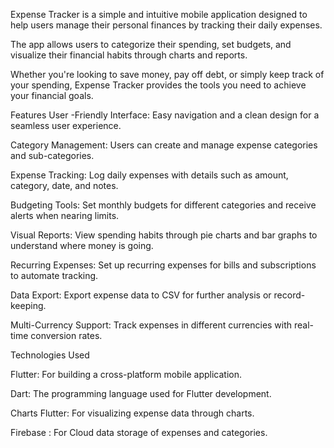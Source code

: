 Expense Tracker is a simple and intuitive mobile application designed to help users manage their personal finances by tracking their daily expenses.

The app allows users to categorize their spending, set budgets, and visualize their financial habits through charts and reports. 

Whether you're looking to save money, pay off debt, or simply keep track of your spending, Expense Tracker provides the tools you need to achieve your financial goals.

Features
User -Friendly Interface: Easy navigation and a clean design for a seamless user experience.

Category Management: Users can create and manage expense categories and sub-categories.

Expense Tracking: Log daily expenses with details such as amount, category, date, and notes.

Budgeting Tools: Set monthly budgets for different categories and receive alerts when nearing limits.

Visual Reports: View spending habits through pie charts and bar graphs to understand where money is going.

Recurring Expenses: Set up recurring expenses for bills and subscriptions to automate tracking.

Data Export: Export expense data to CSV for further analysis or record-keeping.

Multi-Currency Support: Track expenses in different currencies with real-time conversion rates.


Technologies Used

Flutter: For building a cross-platform mobile application.

Dart: The programming language used for Flutter development.

Charts Flutter: For visualizing expense data through charts.

Firebase : For Cloud data storage of expenses and categories.
